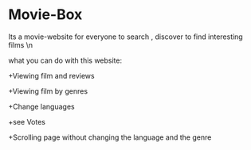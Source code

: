 # Movie-Box
Its a movie-website for everyone to search , discover to find interesting films \n


what you can do with this website:


  +Viewing film and reviews
  
  
  +Viewing film by genres 
  
  +Change languages 
  
  +see Votes
  
  +Scrolling page without changing the language and the genre
